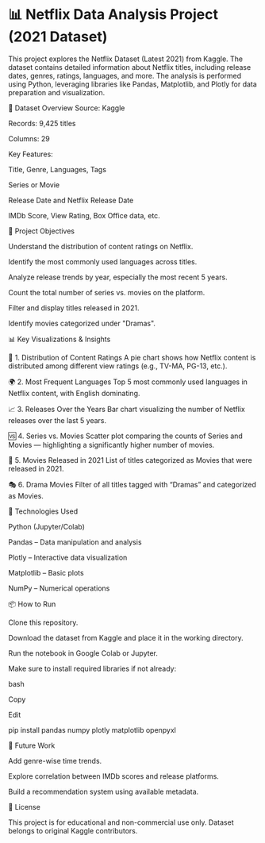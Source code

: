 # 📊 Netflix Data Analysis Project (2021 Dataset)
This project explores the Netflix Dataset (Latest 2021) from Kaggle. The dataset contains detailed information about Netflix titles, including release dates, genres, ratings, languages, and more. The analysis is performed using Python, leveraging libraries like Pandas, Matplotlib, and Plotly for data preparation and visualization.

📁 Dataset Overview
Source: Kaggle

Records: 9,425 titles
 
Columns: 29

Key Features:

Title, Genre, Languages, Tags

Series or Movie

Release Date and Netflix Release Date

IMDb Score, View Rating, Box Office data, etc.

📌 Project Objectives

Understand the distribution of content ratings on Netflix.

Identify the most commonly used languages across titles.

Analyze release trends by year, especially the most recent 5 years.

Count the total number of series vs. movies on the platform.

Filter and display titles released in 2021.

Identify movies categorized under "Dramas".

📊 Key Visualizations & Insights

🎯 1. Distribution of Content Ratings
A pie chart shows how Netflix content is distributed among different view ratings (e.g., TV-MA, PG-13, etc.).

🌍 2. Most Frequent Languages
Top 5 most commonly used languages in Netflix content, with English dominating.

📈 3. Releases Over the Years
Bar chart visualizing the number of Netflix releases over the last 5 years.

🆚 4. Series vs. Movies
Scatter plot comparing the counts of Series and Movies — highlighting a significantly higher number of movies.

📅 5. Movies Released in 2021
List of titles categorized as Movies that were released in 2021.

🎭 6. Drama Movies
Filter of all titles tagged with “Dramas” and categorized as Movies.

🧰 Technologies Used

Python (Jupyter/Colab)

Pandas – Data manipulation and analysis

Plotly – Interactive data visualization

Matplotlib – Basic plots

NumPy – Numerical operations

📦 How to Run

Clone this repository.

Download the dataset from Kaggle and place it in the working directory.

Run the notebook in Google Colab or Jupyter.

Make sure to install required libraries if not already:

bash

Copy

Edit

pip install pandas numpy plotly matplotlib openpyxl

📌 Future Work

Add genre-wise time trends.

Explore correlation between IMDb scores and release platforms.

Build a recommendation system using available metadata.

📄 License

This project is for educational and non-commercial use only. Dataset belongs to original Kaggle contributors.
